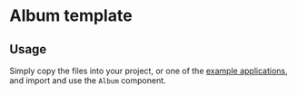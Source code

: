# Album template

## Usage

Simply copy the files into your project, or one of the [example applications](https://github.com/mui-org/material-ui/tree/master/examples), and import and use the `Album` component.
